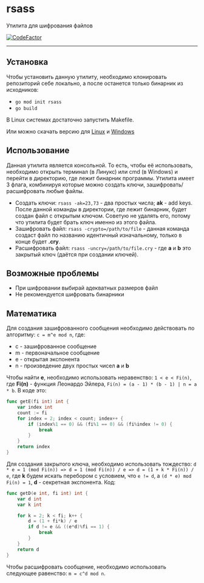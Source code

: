 # rsass
Утилита для шифрования файлов

[![CodeFactor](https://www.codefactor.io/repository/github/sashashrek/rsass/badge)](https://www.codefactor.io/repository/github/sashashrek/rsass)

---

## Установка
Чтобы установить данную утилиту, необходимо клонировать репозиторий себе локально, а после останется только бинарник из исходников:
* ```go mod init rsass```
* ```go build```

В Linux системах достаточно запустить Makefile.

Или можно скачать версию для [Linux](http://188.227.84.204:121/linux/rsass64.tar.gz) и [Windows](http://188.227.84.204:121/windows/rsass64.zip)

## Использование
Данная утилита является консольной. То есть, чтобы её использовать, необходимо открыть терминал (в Линукс) или cmd (в Windows) и перейти в директорию, где лежит бинарник программы. Утилита имеет 3 флага, комбинируя которые можно создать ключи, зашифровать/расшифровать любые файлы.

* Создать ключи: ```rsass -ak=23,73``` - два простых числа; **ak** - add keys. После данной команды в директории, где лежит бинарник, будет создан файл с открытым ключом. Советую не удалять его, потому что утилита будет брать ключ именно из этого файла.
* Зашифровать файл: ```rsass -crypto=/path/to/file``` - данная команда создаст файл по названию идентичный изначальному, только в конце будет **.cry**.
* Расшифровать файл: ```rsass -uncry=/path/to/file.cry``` - где **a** и **b** это закрытый ключ (даётся при создании ключей).

## Возможные проблемы
* При шифровании выбирай адекватных размеров файл
* Не рекомендуется шифровать бинарники

## Математика
Для создания зашифрованного сообщения необходимо действовать по алгоритму: 
```c = m^e mod n```, где:
* c - зашифрованное сообщение
* m - первоначальное сообщение
* e - открытая экспонента
* n - произведение двух простых чисел **a** и **b**

Чтобы найти **e**, необходимо использовать неравенство: 
```1 < e < Fi(n)```, где **Fi(n)** - функция Леонардо Эйлера, ```Fi(n) = (a - 1) * (b - 1) | n = a * b```. В коде это:
```go
func getE(fi int) int {
	var index int
	count := fi
	for index = 2; index < count; index++ {
		if (index%1 == 0) && (fi%1 == 0) && (fi%index != 0) {
			break
		}
	}
	return index
}
```
Для создания закрытого ключа, необходимо использовать тождество: 
```d * e = 1 (mod Fi(n)) => d = 1 (mod Fi(n)) / e => d = (1 + k * Fi(n)) / e```, где **k** будем искать перебором с условием, что ```e != d```, а ```(d * e) mod Fi(n) = 1```, **d** - секретная экспонента. Код:
```go
func getD(e int, fi int) int {
	var d int
	var k int

	for k = 2; k < fi; k++ {
		d = (1 + fi*k) / e
		if d != e && ((e*d)%fi == 1) {
			break
		}
	}
	return d
}
```
Чтобы расшифровать сообщение, необходимо использовать следующее равенство: 
```m = c^d mod n```.
